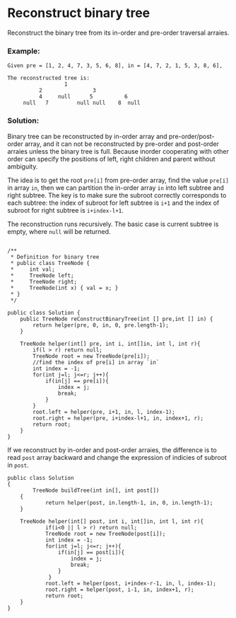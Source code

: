 # Reconstruct binary tree 

Reconstruct the binary tree from its in-order and pre-order traversal arraies.

### Example:

```
Given pre = [1, 2, 4, 7, 3, 5, 6, 8], in = [4, 7, 2, 1, 5, 3, 8, 6],

The reconstructed tree is:
 	              1
	      2                3
          4     null      5          6
     null   7         null null    8  null
```

### Solution:

Binary tree can be reconstructed by in-order array and pre-order/post-order array, and it can not be reconstructed by pre-order and post-order arraies unless the binary tree is full. Because inorder cooperating with other order can specify the positions of left, right children and parent without ambiguity.

The idea is to get the root `pre[i]` from pre-order array, find the value `pre[i]` in array `in`, then we can partition the in-order array `in` into left subtree and right subtree. The key is to make sure the subroot correctly corresponds to each subtree: the index of subroot for left subtree is `i+1` and the index of subroot for right subtree is `i+index-l+1`.

The reconstruction runs recursively. The basic case is current subtree is empty, where `null` will be returned.


```

/**
 * Definition for binary tree
 * public class TreeNode {
 *     int val;
 *     TreeNode left;
 *     TreeNode right;
 *     TreeNode(int x) { val = x; }
 * }
 */

public class Solution {
    public TreeNode reConstructBinaryTree(int [] pre,int [] in) {
        return helper(pre, 0, in, 0, pre.length-1);
    }
    
    TreeNode helper(int[] pre, int i, int[]in, int l, int r){
        if(l > r) return null;
        TreeNode root = new TreeNode(pre[i]);
        //find the index of pre[i] in array `in`
        int index = -1;
        for(int j=l; j<=r; j++){
            if(in[j] == pre[i]){
                index = j;
                break;
            }               
        }
        root.left = helper(pre, i+1, in, l, index-1);
        root.right = helper(pre, i+index-l+1, in, index+1, r);
        return root;
    }
}

```

If we reconstruct by in-order and post-order arraies, the difference is to read `post` array backward and change the expression of indicies of subroot in `post`.

```
public class Solution
{
        TreeNode buildTree(int in[], int post[])
	{
            return helper(post, in.length-1, in, 0, in.length-1);
	}
	
	TreeNode helper(int[] post, int i, int[]in, int l, int r){
            if(i<0 || l > r) return null;
            TreeNode root = new TreeNode(post[i]);
            int index = -1;
            for(int j=l; j<=r; j++){
                if(in[j] == post[i]){
                    index = j;
                    break;
                }               
             }
            root.left = helper(post, i+index-r-1, in, l, index-1);
            root.right = helper(post, i-1, in, index+1, r);
            return root;
    }
}
```

